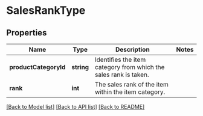 # SalesRankType

## Properties
Name | Type | Description | Notes
------------ | ------------- | ------------- | -------------
**productCategoryId** | **string** | Identifies the item category from which the sales rank is taken. | 
**rank** | **int** | The sales rank of the item within the item category. | 

[[Back to Model list]](../README.md#documentation-for-models) [[Back to API list]](../README.md#documentation-for-api-endpoints) [[Back to README]](../README.md)


